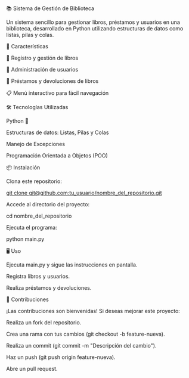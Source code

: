 📚 Sistema de Gestión de Biblioteca

Un sistema sencillo para gestionar libros, préstamos y usuarios en una biblioteca, desarrollado en Python utilizando estructuras de datos como listas, pilas y colas.

🚀 Características

📖 Registro y gestión de libros

👤 Administración de usuarios

🔄 Préstamos y devoluciones de libros

📋 Menú interactivo para fácil navegación

🛠️ Tecnologías Utilizadas

Python 🐍

Estructuras de datos: Listas, Pilas y Colas

Manejo de Excepciones

Programación Orientada a Objetos (POO)

📦 Instalación

Clona este repositorio:

[git clone git@github.com:tu_usuario/nombre_del_repositorio.git](https://github.com/RafaelJuniorGutierrezBernal/ActividadNro4.git)

Accede al directorio del proyecto:

cd nombre_del_repositorio

Ejecuta el programa:

python main.py

🖥️ Uso

Ejecuta main.py y sigue las instrucciones en pantalla.

Registra libros y usuarios.

Realiza préstamos y devoluciones.

📌 Contribuciones

¡Las contribuciones son bienvenidas! Si deseas mejorar este proyecto:

Realiza un fork del repositorio.

Crea una rama con tus cambios (git checkout -b feature-nueva).

Realiza un commit (git commit -m "Descripción del cambio").

Haz un push (git push origin feature-nueva).

Abre un pull request.

